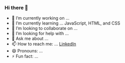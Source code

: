 ### Hi there 👋

- 🔭 I’m currently working on ...
- 🌱 I’m currently learning ... JavaScript, HTML, and CSS
- 👯 I’m looking to collaborate on ... 
- 🤔 I’m looking for help with ...
- 💬 Ask me about ... 
- 📫 How to reach me: ... [LinkedIn](https://www.linkedin.com/in/anthony-quinones-093318191)
- 😄 Pronouns: ...
- ⚡ Fun fact: ... 
